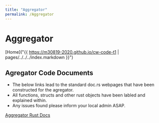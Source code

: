 ```yaml
---
title: "Aggregator"
permalink: /Aggregator
---
```


# Aggregator

[Home]("{{ https://m30819-2020.github.io/cw-code-t1 | pages/../../../index.markdown }}")

## Agregator Code Documents

- The below links lead to the standard doc.rs webpages that have been constructed for the agregator.
- All functions, structs and other rust objects have been labled and explained within.
- Any issues found please inform your local admin ASAP.

[Aggregator Rust Docs](/cw-code-t1/code_docs/doc/pegassas_aggregator/)
